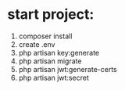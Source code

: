 # start project:
1. composer install
2. create .env
3. php artisan key:generate
4. php artisan migrate
5. php artisan jwt:generate-certs
6. php artisan jwt:secret
